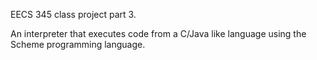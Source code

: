 EECS 345 class project part 3.

An interpreter that executes code from a C/Java like language using
the Scheme programming language.
